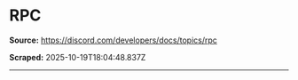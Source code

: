 # RPC

**Source:** https://discord.com/developers/docs/topics/rpc

**Scraped:** 2025-10-19T18:04:48.837Z

---

